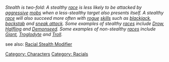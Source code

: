 *Stealth is two-fold: A stealthy [race](:Category:_Races.md "wikilink")
is less likely to be attacked by
[aggressive](Aggressive_Mobs.md "wikilink")
[mobs](:Category:_Mobs.md "wikilink") when a less-stealthy target also
presents itself. A stealthy [race](:Category:_Races.md "wikilink") will
also succeed more often with [rogue](:Category:_Rogues.md "wikilink")
[skills](:Category:_Skills.md "wikilink") such as
[blackjack](Blackjack.md "wikilink"), [backstab](Backstab.md "wikilink")
and [sneak attack](Sneak_Attack.md "wikilink"). Some examples of
stealthy [races](:Category:_Races.md "wikilink") include
[Drow](Drow.md "wikilink"), [Halfling](Halflings.md "wikilink") and
[Demonseed](Demonseeds.md "wikilink"). Some examples of non-stealthy
[races](:Category:_Races.md "wikilink") include
[Giant](Giants.md "wikilink"), [Troglodyte](Troglodytes.md "wikilink")
and [Troll](Trolls.md "wikilink").*

see also: [Racial Stealth Modifier](Racial_Stealth_Modifier "wikilink")

[Category: Characters](Category:_Characters "wikilink") [Category:
Racials](Category:_Racials "wikilink")
